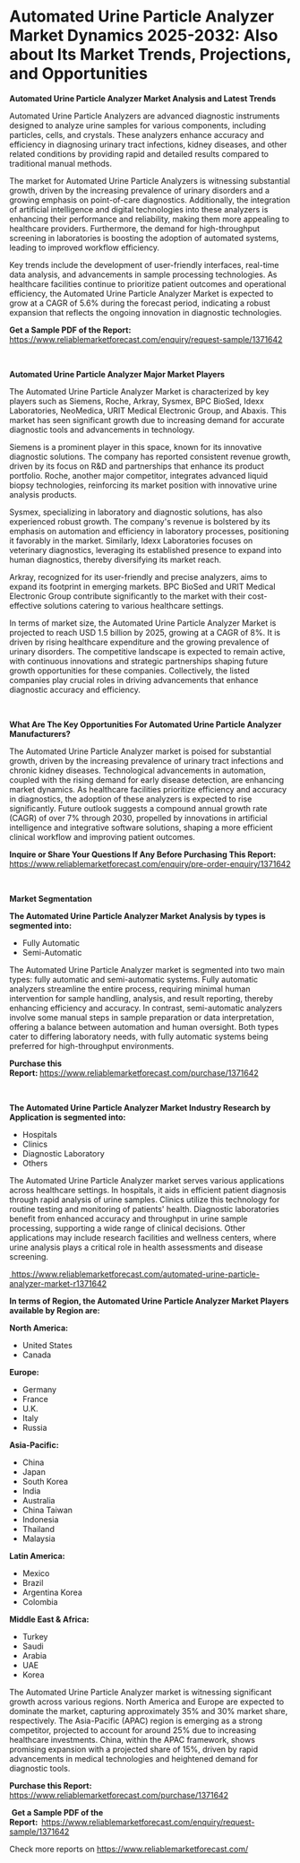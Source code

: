 <p><h1>Automated Urine Particle Analyzer Market Dynamics 2025-2032: Also about Its Market Trends, Projections, and Opportunities</h1></p><p><strong>Automated Urine Particle Analyzer Market Analysis and Latest Trends</strong></p>
<p><p>Automated Urine Particle Analyzers are advanced diagnostic instruments designed to analyze urine samples for various components, including particles, cells, and crystals. These analyzers enhance accuracy and efficiency in diagnosing urinary tract infections, kidney diseases, and other related conditions by providing rapid and detailed results compared to traditional manual methods.</p><p>The market for Automated Urine Particle Analyzers is witnessing substantial growth, driven by the increasing prevalence of urinary disorders and a growing emphasis on point-of-care diagnostics. Additionally, the integration of artificial intelligence and digital technologies into these analyzers is enhancing their performance and reliability, making them more appealing to healthcare providers. Furthermore, the demand for high-throughput screening in laboratories is boosting the adoption of automated systems, leading to improved workflow efficiency.</p><p>Key trends include the development of user-friendly interfaces, real-time data analysis, and advancements in sample processing technologies. As healthcare facilities continue to prioritize patient outcomes and operational efficiency, the Automated Urine Particle Analyzer Market is expected to grow at a CAGR of 5.6% during the forecast period, indicating a robust expansion that reflects the ongoing innovation in diagnostic technologies.</p></p>
<p><strong>Get a Sample PDF of the Report:&nbsp;</strong> <a href="https://www.reliablemarketforecast.com/enquiry/request-sample/1371642?utm_campaign=3006&utm_medium=2&utm_source=Github&utm_content=ia&utm_term=22032025&utm_id=automated-urine-particle-analyzer">https://www.reliablemarketforecast.com/enquiry/request-sample/1371642</a></p>
<p>&nbsp;</p>
<p><strong>Automated Urine Particle Analyzer Major Market Players</strong></p>
<p><p>The Automated Urine Particle Analyzer Market is characterized by key players such as Siemens, Roche, Arkray, Sysmex, BPC BioSed, Idexx Laboratories, NeoMedica, URIT Medical Electronic Group, and Abaxis. This market has seen significant growth due to increasing demand for accurate diagnostic tools and advancements in technology.</p><p>Siemens is a prominent player in this space, known for its innovative diagnostic solutions. The company has reported consistent revenue growth, driven by its focus on R&D and partnerships that enhance its product portfolio. Roche, another major competitor, integrates advanced liquid biopsy technologies, reinforcing its market position with innovative urine analysis products.</p><p>Sysmex, specializing in laboratory and diagnostic solutions, has also experienced robust growth. The company's revenue is bolstered by its emphasis on automation and efficiency in laboratory processes, positioning it favorably in the market. Similarly, Idexx Laboratories focuses on veterinary diagnostics, leveraging its established presence to expand into human diagnostics, thereby diversifying its market reach.</p><p>Arkray, recognized for its user-friendly and precise analyzers, aims to expand its footprint in emerging markets. BPC BioSed and URIT Medical Electronic Group contribute significantly to the market with their cost-effective solutions catering to various healthcare settings.</p><p>In terms of market size, the Automated Urine Particle Analyzer Market is projected to reach USD 1.5 billion by 2025, growing at a CAGR of 8%. It is driven by rising healthcare expenditure and the growing prevalence of urinary disorders. The competitive landscape is expected to remain active, with continuous innovations and strategic partnerships shaping future growth opportunities for these companies. Collectively, the listed companies play crucial roles in driving advancements that enhance diagnostic accuracy and efficiency.</p></p>
<p>&nbsp;</p>
<p><strong>What Are The Key Opportunities For Automated Urine Particle Analyzer Manufacturers?</strong></p>
<p><p>The Automated Urine Particle Analyzer market is poised for substantial growth, driven by the increasing prevalence of urinary tract infections and chronic kidney diseases. Technological advancements in automation, coupled with the rising demand for early disease detection, are enhancing market dynamics. As healthcare facilities prioritize efficiency and accuracy in diagnostics, the adoption of these analyzers is expected to rise significantly. Future outlook suggests a compound annual growth rate (CAGR) of over 7% through 2030, propelled by innovations in artificial intelligence and integrative software solutions, shaping a more efficient clinical workflow and improving patient outcomes.</p></p>
<p><strong>Inquire or Share Your Questions If Any Before Purchasing This Report:</strong> <a href="https://www.reliablemarketforecast.com/enquiry/pre-order-enquiry/1371642?utm_campaign=3006&utm_medium=2&utm_source=Github&utm_content=ia&utm_term=22032025&utm_id=automated-urine-particle-analyzer">https://www.reliablemarketforecast.com/enquiry/pre-order-enquiry/1371642</a></p>
<p>&nbsp;</p>
<p><strong>Market Segmentation</strong></p>
<p><strong>The Automated Urine Particle Analyzer Market Analysis by types is segmented into:</strong></p>
<p><ul><li>Fully Automatic</li><li>Semi-Automatic</li></ul></p>
<p><p>The Automated Urine Particle Analyzer market is segmented into two main types: fully automatic and semi-automatic systems. Fully automatic analyzers streamline the entire process, requiring minimal human intervention for sample handling, analysis, and result reporting, thereby enhancing efficiency and accuracy. In contrast, semi-automatic analyzers involve some manual steps in sample preparation or data interpretation, offering a balance between automation and human oversight. Both types cater to differing laboratory needs, with fully automatic systems being preferred for high-throughput environments.</p></p>
<p><strong>Purchase this Report:&nbsp;</strong><a href="https://www.reliablemarketforecast.com/purchase/1371642?utm_campaign=3006&utm_medium=2&utm_source=Github&utm_content=ia&utm_term=22032025&utm_id=automated-urine-particle-analyzer">https://www.reliablemarketforecast.com/purchase/1371642</a></p>
<p>&nbsp;</p>
<p><strong>The Automated Urine Particle Analyzer Market Industry Research by Application is segmented into:</strong></p>
<p><ul><li>Hospitals</li><li>Clinics</li><li>Diagnostic Laboratory</li><li>Others</li></ul></p>
<p><p>The Automated Urine Particle Analyzer market serves various applications across healthcare settings. In hospitals, it aids in efficient patient diagnosis through rapid analysis of urine samples. Clinics utilize this technology for routine testing and monitoring of patients' health. Diagnostic laboratories benefit from enhanced accuracy and throughput in urine sample processing, supporting a wide range of clinical decisions. Other applications may include research facilities and wellness centers, where urine analysis plays a critical role in health assessments and disease screening.</p></p>
<p><a href="https://www.reliablemarketforecast.com/automated-urine-particle-analyzer-market-r1371642?utm_campaign=3006&utm_medium=2&utm_source=Github&utm_content=ia&utm_term=22032025&utm_id=automated-urine-particle-analyzer">&nbsp;https://www.reliablemarketforecast.com/automated-urine-particle-analyzer-market-r1371642</a></p>
<p><strong>In terms of Region, the Automated Urine Particle Analyzer Market Players available by Region are:</strong></p>
<p>
    <p> <strong> North America: </strong>
        <ul>
            <li>United States</li>
            <li>Canada</li>
        </ul>
        </p> 
    <p> <strong> Europe: </strong>
        <ul>
            <li>Germany</li>
            <li>France</li>
            <li>U.K.</li>
            <li>Italy</li>
            <li>Russia</li>
        </ul>
        </p> 
    <p> <strong> Asia-Pacific: </strong>
        <ul>
            <li>China</li>
            <li>Japan</li>
            <li>South Korea</li>
            <li>India</li>
            <li>Australia</li>
            <li>China Taiwan</li>
            <li>Indonesia</li>
            <li>Thailand</li>
            <li>Malaysia</li>
        </ul>
        </p> 
    <p> <strong> Latin America: </strong>
        <ul>
            <li>Mexico</li>
            <li>Brazil</li>
            <li>Argentina Korea</li>
            <li>Colombia</li>
        </ul>
        </p> 
    <p> <strong> Middle East & Africa: </strong>
        <ul>
            <li>Turkey</li>
            <li>Saudi</li>
            <li>Arabia</li>
            <li>UAE</li>
            <li>Korea</li>
        </ul>
    </p>
    </p>
<p><p>The Automated Urine Particle Analyzer market is witnessing significant growth across various regions. North America and Europe are expected to dominate the market, capturing approximately 35% and 30% market share, respectively. The Asia-Pacific (APAC) region is emerging as a strong competitor, projected to account for around 25% due to increasing healthcare investments. China, within the APAC framework, shows promising expansion with a projected share of 15%, driven by rapid advancements in medical technologies and heightened demand for diagnostic tools.</p></p>
<p><strong>Purchase this Report: </strong><a href="https://www.reliablemarketforecast.com/purchase/1371642?utm_campaign=3006&utm_medium=2&utm_source=Github&utm_content=ia&utm_term=22032025&utm_id=automated-urine-particle-analyzer">https://www.reliablemarketforecast.com/purchase/1371642</a></p>
<p>&nbsp;<strong>Get a Sample PDF of the Report:&nbsp;&nbsp;</strong><a href="https://www.reliablemarketforecast.com/enquiry/request-sample/1371642?utm_campaign=3006&utm_medium=2&utm_source=Github&utm_content=ia&utm_term=22032025&utm_id=automated-urine-particle-analyzer">https://www.reliablemarketforecast.com/enquiry/request-sample/1371642</a></p>
<p><strong></strong></p>
<p>Check more reports on <a href="https://www.reliablemarketforecast.com/?utm_campaign=3006&utm_medium=2&utm_source=Github&utm_content=ia&utm_term=22032025&utm_id=automated-urine-particle-analyzer">https://www.reliablemarketforecast.com/</a></p>